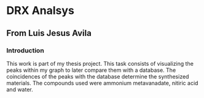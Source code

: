 # DRX Analsys
## From Luis Jesus Avila 
### Introduction

This work is part of my thesis project. This task consists of visualizing the peaks within my graph to later compare them with a database. The coincidences of the peaks with the database determine the synthesized materials. The compounds used were ammonium metavanadate, nitiric acid and water.
